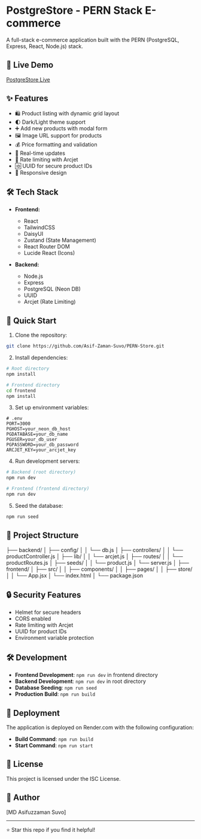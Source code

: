 # PostgreStore - PERN Stack E-commerce

A full-stack e-commerce application built with the PERN (PostgreSQL, Express, React, Node.js) stack.

## 🔴 Live Demo

[PostgreStore Live](https://pern-store-xowm.onrender.com)

## ✨ Features

- 🛍️ Product listing with dynamic grid layout
- 🌓 Dark/Light theme support
- ➕ Add new products with modal form
- 🖼️ Image URL support for products
- 💰 Price formatting and validation
- 🔄 Real-time updates
- 🎯 Rate limiting with Arcjet
- 🆔 UUID for secure product IDs
- 📱 Responsive design

## 🛠️ Tech Stack

- **Frontend:**
  - React
  - TailwindCSS
  - DaisyUI
  - Zustand (State Management)
  - React Router DOM
  - Lucide React (Icons)

- **Backend:**
  - Node.js
  - Express
  - PostgreSQL (Neon DB)
  - UUID
  - Arcjet (Rate Limiting)

## 🚀 Quick Start

1. Clone the repository:
```bash
git clone https://github.com/Asif-Zaman-Suvo/PERN-Store.git
```

2. Install dependencies:
```bash
# Root directory
npm install

# Frontend directory
cd frontend
npm install
```

3. Set up environment variables:
```env
# .env
PORT=3000
PGHOST=your_neon_db_host
PGDATABASE=your_db_name
PGUSER=your_db_user
PGPASSWORD=your_db_password
ARCJET_KEY=your_arcjet_key
```

4. Run development servers:
```bash
# Backend (root directory)
npm run dev

# Frontend (frontend directory)
npm run dev
```

5. Seed the database:
```bash
npm run seed
```

## 📁 Project Structure
├── backend/
│ ├── config/
│ │ └── db.js
│ ├── controllers/
│ │ └── productController.js
│ ├── lib/
│ │ └── arcjet.js
│ ├── routes/
│ │ └── productRoutes.js
│ ├── seeds/
│ │ └── product.js
│ └── server.js
│
├── frontend/
│ ├── src/
│ │ ├── components/
│ │ ├── pages/
│ │ ├── store/
│ │ └── App.jsx
│ └── index.html
│
└── package.json

## 🔒 Security Features

- Helmet for secure headers
- CORS enabled
- Rate limiting with Arcjet
- UUID for product IDs
- Environment variable protection

## 🛠️ Development

- **Frontend Development**: `npm run dev` in frontend directory
- **Backend Development**: `npm run dev` in root directory
- **Database Seeding**: `npm run seed`
- **Production Build**: `npm run build`

## 🚀 Deployment

The application is deployed on Render.com with the following configuration:

- **Build Command**: `npm run build`
- **Start Command**: `npm run start`

## 📝 License

This project is licensed under the ISC License.

## 👤 Author

[MD Asifuzzaman Suvo]

---

⭐️ Star this repo if you find it helpful!